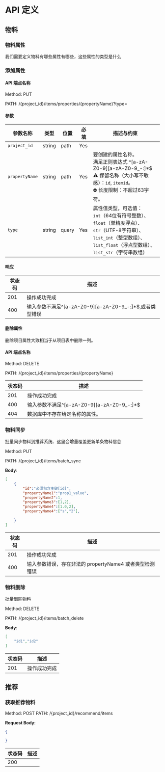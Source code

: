 # API 定义
## 物料

### 物料属性
我们需要定义物料有哪些属性有哪些，这些属性的类型是什么

### 添加属性
#### API 端点名称
Method: PUT

PATH:  /{project_id}/items/properties/{propertyName}?type=<string>
#### 参数

| 参数名称       | 类型     | 位置   | 必填 | 描述与约束                                                                                                                                         |
|----------------|----------|--------|------|--------------------------------------------------------------------------------------------------------------------------------------------------|
| `project_id`    | string   | path   | Yes  |                                                                                                                                      |
| `propertyName` | string   | path   | Yes  | 要创建的属性名称。<br>满足正则表达式 ^[a-zA-Z0-9][a-zA-Z0-9_-:]*$ <br>⚠️ 保留名称（大小写不敏感）：`id`, `itemid`。<br>⛔ 长度限制：不超过63字符。                                                  |
| `type`         | string   | query  | Yes  | 属性值类型，可选值：<br>`int`（64位有符号整数）、<br>`float`（单精度浮点）、<br>`str`（UTF-8字符串）、<br>`list_int`（整型数组）、<br>`list_float`（浮点型数组）、<br>`list_str`（字符串数组）|

#### 响应

| 状态码 | 描述               |
|--------|--------------------|
| 201    | 操作成功完成       |
| 400    | 输入参数不满足^[a-zA-Z0-9][a-zA-Z0-9_-:]*$,或者类型错误      |

#### 删除属性
删除项目属性大致相当于从项目表中删除一列。
#### API 端点名称
Method: DELETE

PATH:  /{project_id}/items/properties/{propertyName}

| 状态码 | 描述               |
|--------|--------------------|
| 201    | 操作成功完成       |
| 400    | 输入参数不满足^[a-zA-Z0-9][a-zA-Z0-9_-:]*$      |
| 404    | 数据库中不存在给定名称的属性。     |

### 物料同步
批量同步物料到推荐系统、这里会增量覆盖更新单条物料信息


Method: PUT

PATH: /\{project_id\}/items/batch_sync

**Body**:
```json
[
    {
        "id":"必须包含主键[id]",
        "propertyName1":"prop1_value",
        "propertyName2":1,
        "propertyName3":[1,2],
        "propertyName4":[1.0,2],
        "propertyName4":["s","2"],
        
    }
]
```

| 状态码 | 描述               |
|----------------|--------------------|
| 201    | 操作成功完成       |
| 400    | 输入参数错误，存在非法的 propertyName4 或者类型检测错误    |


### 物料删除
批量删除物料


Method: DELETE

PATH: /\{project_id\}/items/batch_delete

**Body**:
```json
[
    "id1","id2"
]
```

| 状态码 | 描述               |
|--------|--------------------|
| 201    | 操作成功完成       |


## 推荐

### 获取推荐物料

Method: POST
PATH:  /{project_id}/recommend/items

**Request Body**:
```json
{

}
```

| 状态码 | 描述               |
|--------|--------------------|
| 200   |       |